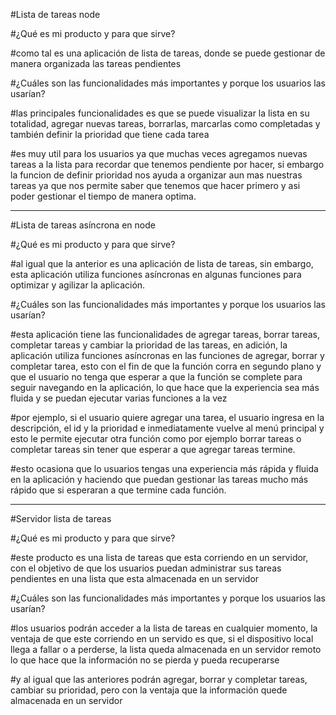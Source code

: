#Lista de tareas node


#¿Qué es mi producto y para que sirve?

#como tal es una aplicación de lista de tareas, donde se puede gestionar de manera organizada las tareas pendientes 


#¿Cuáles son las funcionalidades más importantes y porque los usuarios las usarían?


#las principales funcionalidades es que se puede visualizar la lista en su totalidad, agregar nuevas tareas, borrarlas, marcarlas como completadas y también definir la prioridad que tiene cada tarea

#es muy util para los usuarios ya que muchas veces agregamos nuevas tareas a la lista para recordar que tenemos pendiente por hacer, si embargo la funcion de definir prioridad nos ayuda a organizar aun mas nuestras tareas ya que nos permite saber que tenemos que hacer primero y asi poder gestionar el tiempo de manera optima.







---------------------------------------------------------------------------------------------------------


#Lista de tareas asíncrona en node

#¿Qué es mi producto y para que sirve?

#al igual que la anterior es una aplicación de lista de tareas, sin embargo, esta aplicación utiliza funciones asíncronas en algunas funciones para optimizar y agilizar la aplicación.



#¿Cuáles son las funcionalidades más importantes y porque los usuarios las usarían?


#esta aplicación tiene las funcionalidades de agregar tareas, borrar tareas, completar tareas y cambiar la prioridad de las tareas, en adición, la aplicación utiliza funciones asíncronas en las funciones de agregar, borrar y completar tarea, esto con el fin de que la función corra en segundo plano y que el usuario no tenga que esperar a que la función se complete para seguir navegando en la aplicación, lo que hace que la experiencia sea más fluida y se puedan ejecutar varias funciones a la vez 

#por ejemplo, si el usuario quiere agregar una tarea, el usuario ingresa en la descripción, el id y la prioridad e inmediatamente vuelve al menú principal y esto le permite ejecutar otra función como por ejemplo borrar tareas o completar tareas sin tener que esperar a que agregar tareas termine.

#esto ocasiona que lo usuarios tengas una experiencia más rápida y fluida en la aplicación y haciendo que puedan gestionar las tareas mucho más rápido que si esperaran a que termine cada función.






---------------------------------------------------------------------------------------------------------





#Servidor lista de tareas


#¿Qué es mi producto y para que sirve?

#este producto es una lista de tareas que esta corriendo en un servidor, con el objetivo de que los usuarios puedan administrar sus tareas pendientes en una lista que esta almacenada en un servidor



#¿Cuáles son las funcionalidades más importantes y porque los usuarios las usarían?


#los usuarios podrán acceder a la lista de tareas en cualquier momento, la ventaja de que este corriendo en un servido es que, si el dispositivo local llega a fallar o a perderse, la lista queda almacenada en un servidor remoto lo que hace que la información no se pierda y pueda recuperarse

#y al igual que las anteriores podrán agregar, borrar y completar tareas, cambiar su prioridad, pero con la ventaja que la información quede almacenada en un servidor